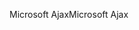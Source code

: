 <span data-ttu-id="3027f-101">Microsoft Ajax</span><span class="sxs-lookup"><span data-stu-id="3027f-101">Microsoft Ajax</span></span>
